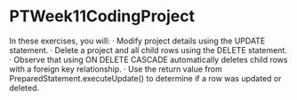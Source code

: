 # PTWeek11CodingProject


In these exercises, you will:
·         Modify project details using the UPDATE statement.
·         Delete a project and all child rows using the DELETE statement.
·         Observe that using ON DELETE CASCADE automatically deletes child rows with a foreign key relationship.
·         Use the return value from PreparedStatement.executeUpdate() to determine if a row was updated or deleted.
